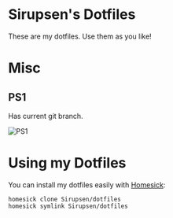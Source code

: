 # Sirupsen's Dotfiles

These are my dotfiles. Use them as you like! 

# Misc

## PS1

Has current git branch.

![PS1](http://ahb.me/BYp)

# Using my Dotfiles

You can install my dotfiles easily with [Homesick][homesick]:

    homesick clone Sirupsen/dotfiles
    homesick symlink Sirupsen/dotfiles

[homesick]: http://github.com/technicalpickles/homesick
